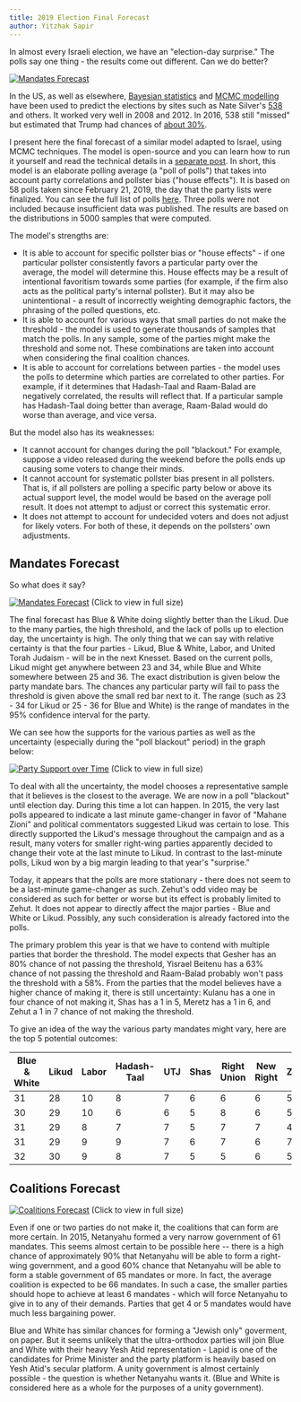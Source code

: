 ```yaml
---
title: 2019 Election Final Forecast
author: Yitzhak Sapir
---
```

In almost every Israeli election, we have an "election-day surprise." The polls say one thing - the results come out different. Can we do better?

[![Mandates Forecast](/images/2019-04-07-2019-Election-Final-Forecast/2019-04-07-2019-Election-Final-Forecast-mandates-english.png)](/images/2019-04-07-2019-Election-Final-Forecast/2019-04-07-2019-Election-Final-Forecast-mandates-english.png)
<!--more-->

In the US, as well as elsewhere, [Bayesian statistics](https://en.wikipedia.org/wiki/Bayesian_statistics) and [MCMC modelling](https://en.wikipedia.org/wiki/Markov_chain_Monte_Carlo) have been used to predict the elections by sites such as Nate Silver's [538](https://fivethirtyeight.com/) and others. It worked very well in 2008 and 2012. In 2016, 538 still "missed" but estimated that Trump had chances of [about 30%](https://projects.fivethirtyeight.com/2016-election-forecast/).

I present here the final forecast of a similar model adapted to Israel, using MCMC techniques. The model is open-source and you can learn how to run it yourself and read the technical details in a [separate post](/2019/04/07/Forecasting-the-Israeli-Elections-using-pymc3.html). In short, this model is an elaborate polling average (a "poll of polls") that takes into account party correlations and pollster bias ("house effects"). It is based on 58 polls taken since February 21, 2019, the day that the party lists were finalized. You can see the full list of polls [here](https://bit.ly/polls2019). Three polls were not included because insufficient data was published. The results are based on the distributions in 5000 samples that were computed.

The model's strengths are:

* It is able to account for specific pollster bias or "house effects" - if one particular pollster consistently favors a particular party over the average, the model will determine this. House effects may be a result of intentional favoritism towards some parties (for example, if the firm also acts as the political party's internal pollster). But it may also be unintentional - a result of incorrectly weighting demographic factors, the phrasing of the polled questions, etc.
* It is able to account for various ways that small parties do not make the threshold - the model is used to generate thousands of samples that match the polls. In any sample, some of the parties might make the threshold and some not. These combinations are taken into account when considering the final coalition chances.
* It is able to account for correlations between parties - the model uses the polls to determine which parties are correlated to other parties. For example, if it determines that Hadash-Taal and Raam-Balad are negatively correlated, the results will reflect that. If a particular sample has Hadash-Taal doing better than average, Raam-Balad would do worse than average, and vice versa.

But the model also has its weaknesses:
* It cannot account for changes during the poll "blackout." For example, suppose a video released during the weekend before the polls ends up causing some voters to change their minds.
* It cannot account for systematic pollster bias present in all pollsters. That is, if all pollsters are polling a specific party below or above its actual support level, the model would be based on the average poll result. It does not attempt to adjust or correct this systematic error.
* It does not attempt to account for undecided voters and does not adjust for likely voters. For both of these, it depends on the pollsters' own adjustments.

## Mandates Forecast

So what does it say?

[![Mandates Forecast](/images/2019-04-07-2019-Election-Final-Forecast/2019-04-07-2019-Election-Final-Forecast-mandates-english.png)](/images/2019-04-07-2019-Election-Final-Forecast/2019-04-07-2019-Election-Final-Forecast-mandates-english.png)
(Click to view in full size)

The final forecast has Blue & White doing slightly better than the Likud. Due to the many parties, the high threshold, and the lack of polls up to election day, the uncertainty is high. The only thing that we can say with relative certainty is that the four parties - Likud, Blue & White, Labor, and United Torah Judaism - will be in the next Knesset. Based on the current polls, Likud might get anywhere between 23 and 34, while Blue and White somewhere between 25 and 36. The exact distribution is given below the party mandate bars. The chances any particular party will fail to pass the threshold is given above the small red bar next to it. The range (such as 23 - 34 for Likud or 25 - 36 for Blue and White) is the range of mandates in the 95% confidence interval for the party.

We can see how the supports for the various parties as well as the uncertainty (especially during the "poll blackout" period) in the graph below:

[![Party Support over Time](/images/2019-04-07-2019-Election-Final-Forecast/2019-04-07-2019-Election-Final-Forecast-parties-english.png)](/images/2019-04-07-2019-Election-Final-Forecast/2019-04-07-2019-Election-Final-Forecast-parties-english.png)
(Click to view in full size)

To deal with all the uncertainty, the model chooses a representative sample that it believes is the closest to the average. We are now in a poll "blackout" until election day. During this time a lot can happen. In 2015, the very last polls appeared to indicate a last minute game-changer in favor of "Mahane Zioni" and political commentators suggested Likud was certain to lose. This directly supported the Likud's message throughout the campaign and as a result, many voters for smaller right-wing parties apparently decided to change their vote at the last minute to Likud. In contrast to the last-minute polls, Likud won by a big margin leading to that year's "surprise."

Today, it appears that the polls are more stationary - there does not seem to be a last-minute game-changer as such. Zehut's odd video may be considered as such for better or worse but its effect is probably limited to Zehut. It does not appear to directly affect the major parties - Blue and White or Likud. Possibly, any such consideration is already factored into the polls. 

The primary problem this year is that we have to contend with multiple parties that border the threshold. The model expects that Gesher has an 80% chance of not passing the threshold, Yisrael Beitenu has a 63% chance of not passing the threshold and Raam-Balad probably won't pass the threshold with a 58%. From the parties that the model believes have a higher chance of making it, there is still uncertainty: Kulanu has a one in four chance of not making it, Shas has a 1 in 5, Meretz has a 1 in 6, and Zehut a 1 in 7 chance of not making the threshold.

To give an idea of the way the various party mandates might vary, here are the top 5 potential outcomes:

Blue & White|Likud|Labor|Hadash-Taal|UTJ|Shas|Right Union|New Right|Zehut|Kulanu|Raam-Balad|Meretz|Magen|Gesher|Yisrael Beitenu
------------|-----|-----|-----------|---|----|-----------|---------|-----|------|----------|------|-----|------|---------------
31|28|10|8|7|6|6|6|5|5|4|4|0|0|0
30|29|10|6|6|5|8|6|5|6|4|5|0|0|0
31|29|8|7|7|5|7|7|4|5|4|6|0|0|0
31|29|9|9|7|6|7|6|7|4|0|5|0|0|0
32|30|9|8|7|5|5|6|5|4|4|5|0|0|0

## Coalitions Forecast

[![Coalitions Forecast](/images/2019-04-07-2019-Election-Final-Forecast/2019-04-07-2019-Election-Final-Forecast-coalitions-english.png)](/images/2019-04-07-2019-Election-Final-Forecast/2019-04-07-2019-Election-Final-Forecast-coalitions-english.png)
(Click to view in full size)

Even if one or two parties do not make it, the coalitions that can form are more certain. In 2015, Netanyahu formed a very narrow government of 61 mandates. This seems almost certain to be possible here -- there is a high chance of approximately 90% that Netanyahu will be able to form a right-wing government, and a good 60% chance that Netanyahu will be able to form a stable government of 65 mandates or more. In fact, the average coalition is expected to be 66 mandates. In such a case, the smaller parties should hope to achieve at least 6 mandates - which will force Netanyahu to give in to any of their demands. Parties that get 4 or 5 mandates would have much less bargaining power.

Blue and White has similar chances for forming a "Jewish only" goverment, on paper. But it seems unlikely that the ultra-orthodox parties will join Blue and White with their heavy Yesh Atid representation - Lapid is one of the candidates for Prime Minister and the party platform is heavily based on Yesh Atid's secular platform. A unity government is almost certainly possible - the question is whether Netanyahu wants it. (Blue and White is considered here as a whole for the purposes of a unity government).
